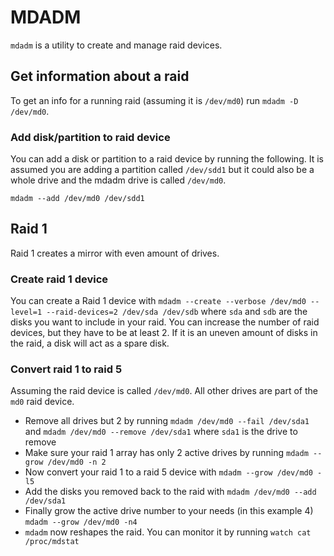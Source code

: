 # MDADM

`mdadm` is a utility to create and manage raid devices.

## Get information about a raid

To get an info for a running raid (assuming it is `/dev/md0`) run
`mdadm -D /dev/md0`.

### Add disk/partition to raid device

You can add a disk or partition to a raid device by running the following.
It is assumed you are adding a partition called `/dev/sdd1` but it could also
be a whole drive and the mdadm drive is called `/dev/md0`.

`mdadm --add /dev/md0 /dev/sdd1`

## Raid 1

Raid 1 creates a mirror with even amount of drives.

### Create raid 1 device

You can create a Raid 1 device with
`mdadm --create --verbose /dev/md0 --level=1 --raid-devices=2 /dev/sda /dev/sdb`
where `sda` and `sdb` are the disks you want to include in your raid.
You can increase the number of raid devices, but they have to be at least 2.
If it is an uneven amount of disks in the raid, a disk will act as a spare disk.

### Convert raid 1 to raid 5

Assuming the raid device is called `/dev/md0`.
All other drives are part of the `md0` raid device.

- Remove all drives but 2 by running `mdadm /dev/md0 --fail /dev/sda1` and
  `mdadm /dev/md0 --remove /dev/sda1` where `sda1` is the drive to remove
- Make sure your raid 1 array has only 2 active drives by running
  `mdadm --grow /dev/md0 -n 2`
- Now convert your raid 1 to a raid 5 device with `mdadm --grow /dev/md0 -l5`
- Add the disks you removed back to the raid with
  `mdadm /dev/md0 --add /dev/sda1`
- Finally grow the active drive number to your needs (in this example 4)
  `mdadm --grow /dev/md0 -n4`
- `mdadm` now reshapes the raid. You can monitor it by running
  `watch cat /proc/mdstat`
